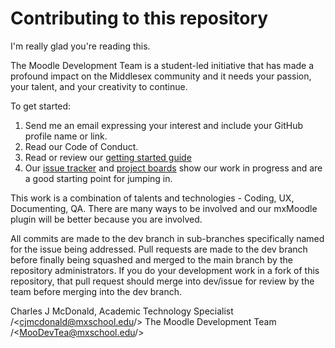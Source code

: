 # Contributing to this repository
I'm really glad you're reading this.

The Moodle Development Team is a student-led initiative that has made a profound impact on the Middlesex community and it needs your passion, your talent, and your creativity to continue.

To get started:
1. Send me an email expressing your interest and include your GitHub profile name or link.
2. Read our Code of Conduct.
3. Read or review our [getting started guide](/docs/GETTING_STARTED.md)
4. Our [issue tracker](https://github.com/mxschool/mxMoodle/issues) and [project boards](https://github.com/mxschool/mxMoodle/projects) show our work in progress and are a good starting point for jumping in.

This work is a combination of talents and technologies - Coding, UX, Documenting, QA. There are many ways to be involved and our mxMoodle plugin will be better because you are involved.

All commits are made to the dev branch in sub-branches specifically named for the issue being addressed. Pull requests are made to the dev branch before finally being squashed and merged to the main branch by the repository administrators. If you do your development work in a fork of this repository, that pull request should merge into dev/issue for review by the team before merging into the dev branch.

Charles J McDonald, Academic Technology Specialist /<cjmcdonald@mxschool.edu/>
The Moodle Development Team /<MooDevTea@mxschool.edu/>
